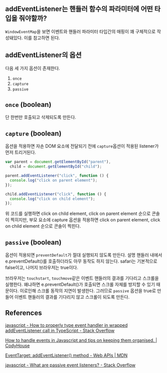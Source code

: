 ## addEventListener는 핸들러 함수의 파라미터에 어떤 타입을 줘야할까?

`WindowEventMap`을 보면 이벤트와 핸들러 파라미터 타입간의 매핑이 꽤 구체적으로 작성돼있다. 이를 참고하면 된다.

## addEventListener의 옵션

다음 세 가지 옵션이 존재한다.

1. `once`
2. `capture`
3. `passive`

## `once` (boolean)

단 한번만 호출되고 삭제되도록 만든다.

## `capture` (boolean)

옵션을 적용하면 자손 DOM 요소에 전달되기 전에 `capture`옵션이 적용된 listener가 먼저 트리거된다.

```javascript
var parent = document.getElementById("parent"),
  child = document.getElementById("child");

parent.addEventListener("click", function () {
  console.log("click on parent element");
});

child.addEventListener("click", function () {
  console.log("click on child element");
});
```

위 코드를 실행하면 click on child element, click on parent element 순으로 콘솔이 찍히지만, 부모 요소에 capture 옵션을 적용하면 click on parent element, click on child element 순으로 콘솔이 찍힌다.

## `passive` (boolean)

옵션이 적용되면 `preventDefault`가 절대 실행되지 않도록 만든다. 설명 핸들러 내에서 e.preventDefault()를 호출하더라도 아무 동작도 하지 않는다. safari는 기본적으로 false이고, 나머지 브라우저는 true이다.

브라우저는 `touchstart`, `touchmove`같은 이벤트 핸들러의 결과를 기다리고 스크롤을 실행한다. 왜냐하면 e.preventDefault()가 호출되면 스크롤 자체를 방지할 수 있기 때문이다. 이로인해 스크롤 동작의 지연이 발생한다. 그러므로 `passive` 옵션을 true로 만들어 이벤트 핸들러의 결과를 기다리지 않고 스크롤이 되도록 만든다.

## References

[javascript - How to properly type event handler in wrapped addEventListener call in TypeScript - Stack Overflow](https://stackoverflow.com/questions/59940863/how-to-properly-type-event-handler-in-wrapped-addeventlistener-call-in-typescrip)

[How to handle events in Javascript and tips on keeping them organised. | CodyHouse](https://codyhouse.co/blog/post/handle-events-javascript)

[EventTarget: addEventListener() method - Web APIs | MDN](https://developer.mozilla.org/en-US/docs/Web/API/EventTarget/addEventListener)

[javascript - What are passive event listeners? - Stack Overflow](https://stackoverflow.com/questions/37721782/what-are-passive-event-listeners)
